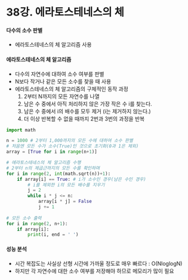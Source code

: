 # 38강. 에라토스테네스의 체



#### 다수의 소수 판별

* 에라토스테네스의 체 알고리즘 사용



#### 에라토스테네스의 체 알고리즘

* 다수의 자연수에 대하여 소수 여부를 판별
* N보다 작거나 같은 모든 소수를 찾을 때 사용
* 에라토스테네스의 체 알고리즘의 구체적인 동작 과정
  1. 2부터 N까지의 모든 자연수를 나열
  2. 남은 수 중에서 아직 처리하지 않은 가장 작은 수 i를 찾는다.
  3. 남은 수 중에서 i의 배수를 모두 제거 (i는 제거하지 않는다.)
  4. 더 이상 반복할 수 없을 때까지 2번과 3번의 과정을 반복



```python
import math

n = 1000 # 2부터 1,000까지의 모든 수에 대하여 소수 판별
# 처음엔 모든 수가 소수(True)인 것으로 초기화(0과 1은 제외)
array = [True for i in range(n+1)]

# 에라토스테네스의 체 알고리즘 수행
# 2부터 n의 제곱근까지의 모든 수를 확인하며
for i in range(2, int(math.sqrt(n))+1):
    if array[i] == True: # i가 소수인 경우(남은 수인 경우)
        # i를 제외한 i의 모든 배수를 지우기
        j = 2
        while i * j <= n:
            array[i * j] = False
            j += 1
            
# 모든 소수 출력
for i in range(2, n+1):
    if array[i]:
        print(i, end = ' ')
```



#### 성능 분석

* 시간 복잡도는 사실상 선형 시간에 가까울 정도로 매우 빠르다 : O(NloglogN)
* 하지만 각 자연수에 대한 소수 여부를 저장해야 하므로 메모리가 많이 필요